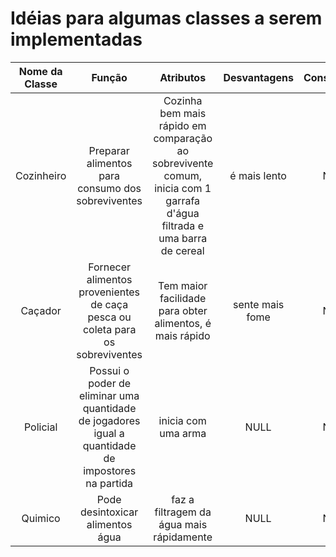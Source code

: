 # Idéias para algumas classes a serem implementadas

Nome da Classe | Função | Atributos | Desvantagens | Construtores | Idealizador
:------------: | :----: | :-------: | :----------: | :----------: | ---------: |
Cozinheiro | Preparar alimentos para consumo dos sobreviventes | Cozinha bem mais rápido em comparação ao sobrevivente comum, inicia com 1 garrafa d'água filtrada e uma barra de cereal | é mais lento | NULL | Arthur
Caçador | Fornecer alimentos provenientes de caça pesca ou coleta para os sobreviventes | Tem maior facilidade para obter alimentos, é mais rápido | sente mais fome | NULL | Adriel
Policial | Possui o poder de eliminar uma quantidade de jogadores igual a quantidade de impostores na partida | inicia com uma arma | NULL | NULL | Arthur
Quimico | Pode desintoxicar alimentos água |faz a filtragem da água mais rápidamente | NULL | NULL | Arthur

